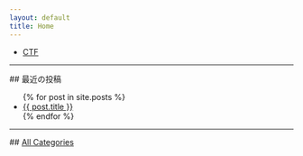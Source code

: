 ```yaml
---
layout: default
title: Home
---
```

<ul>
    <li>
      <a href="/ctf/">CTF</a>
    </li>
</ul>

<hr>
## 最近の投稿
<ul>
  {% for post in site.posts %}
    <li>
      <a href="{{ post.url | relative_url }}">{{ post.title }}</a>
    </li>
  {% endfor %}
</ul>

<hr>
## <a href="/categories/">All Categories</a>
